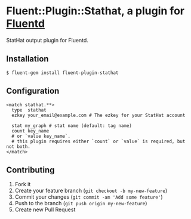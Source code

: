 # Fluent::Plugin::Stathat, a plugin for [Fluentd](http://fluentd.org)

StatHat output plugin for Fluentd.

## Installation

    $ fluent-gem install fluent-plugin-stathat

## Configuration

    <match stathat.**>
      type  stathat
      ezkey your_email@example.com # The ezkey for your StatHat account

      stat my_graph # stat name (default: tag name)
      count key_name
      # or `value key_name`.
      # this plugin requires either `count` or `value` is required, but not both.
    </match>

## Contributing

1. Fork it
2. Create your feature branch (`git checkout -b my-new-feature`)
3. Commit your changes (`git commit -am 'Add some feature'`)
4. Push to the branch (`git push origin my-new-feature`)
5. Create new Pull Request
